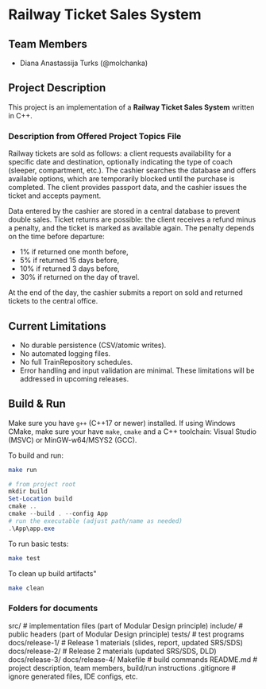 # Railway Ticket Sales System

## Team Members
- Diana Anastassija Turks (@molchanka)

## Project Description
This project is an implementation of a **Railway Ticket Sales System** written in C++.
### Description from Offered Project Topics File
Railway tickets are sold as follows: a client requests availability for a specific date and destination, optionally indicating the type of coach (sleeper, compartment, etc.). The cashier searches the database and offers available options, which are temporarily blocked until the purchase is completed. The client provides passport data, and the cashier issues the ticket and accepts payment.

Data entered by the cashier are stored in a central database to prevent double sales. Ticket returns are possible: the client receives a refund minus a penalty, and the ticket is marked as available again. The penalty depends on the time before departure:
- 1% if returned one month before,
- 5% if returned 15 days before,
- 10% if returned 3 days before,
- 30% if returned on the day of travel.

At the end of the day, the cashier submits a report on sold and returned tickets to the
central office.

## Current Limitations
- No durable persistence (CSV/atomic writes).
- No automated logging files.
- No full TrainRepository schedules.
- Error handling and input validation are minimal.
These limitations will be addressed in upcoming releases.

## Build & Run
Make sure you have `g++` (C++17 or newer) installed. If using Windows CMake, make sure your have `make`, `cmake` and a C++ toolchain: Visual Studio (MSVC) or MinGW-w64/MSYS2 (GCC).

To build and run:
```bash
make run
```
```powershell
# from project root
mkdir build
Set-Location build
cmake ..
cmake --build . --config App
# run the executable (adjust path/name as needed)
.\App\app.exe
```

To run basic tests:
```bash
make test
```

To clean up build artifacts"
```bash
make clean
```

### Folders for documents
src/               # implementation files (part of Modular Design principle)
include/           # public headers (part of Modular Design principle)
tests/             # test programs
docs/release-1/    # Release 1 materials (slides, report, updated SRS/SDS)
docs/release-2/    # Release 2 materials (updated SRS/SDS, DLD)
docs/release-3/
docs/release-4/
Makefile           # build commands
README.md          # project description, team members, build/run instructions
.gitignore         # ignore generated files, IDE configs, etc.

